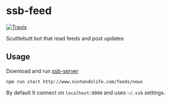 # ssb-feed
[![Travis](https://img.shields.io/travis/klarkc/ssb-feed/master.svg)](https://travis-ci.org/klarkc/ssb-feed/branches)

Scuttlebutt bot that read feeds and post updates

## Usage

Download and run [ssb-server](https://github.com/ssbc/ssb-server)

`npm run start http://www.nintendolife.com/feeds/news`

By default It connect on `localhost:8008` and uses `~/.ssb` settings.